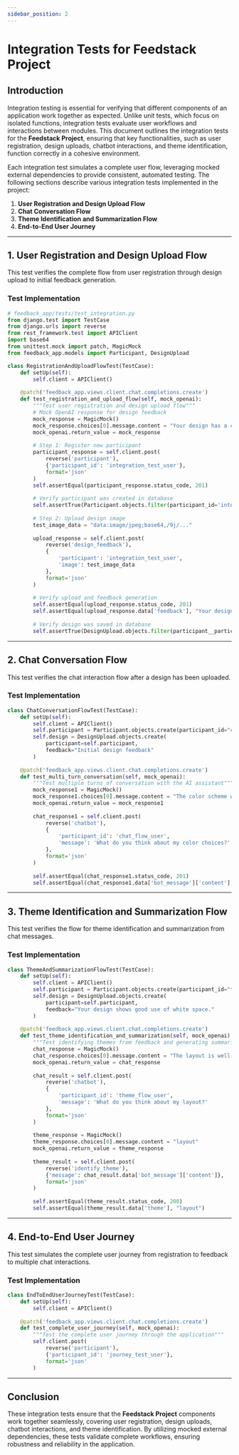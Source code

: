 ```yaml
---
sidebar_position: 2
---
```

# Integration Tests for Feedstack Project

## Introduction
Integration testing is essential for verifying that different components of an application work together as expected. Unlike unit tests, which focus on isolated functions, integration tests evaluate user workflows and interactions between modules. This document outlines the integration tests for the **Feedstack Project**, ensuring that key functionalities, such as user registration, design uploads, chatbot interactions, and theme identification, function correctly in a cohesive environment.

Each integration test simulates a complete user flow, leveraging mocked external dependencies to provide consistent, automated testing. The following sections describe various integration tests implemented in the project:

1. **User Registration and Design Upload Flow**
2. **Chat Conversation Flow**
3. **Theme Identification and Summarization Flow**
4. **End-to-End User Journey**

---

## 1. User Registration and Design Upload Flow
This test verifies the complete flow from user registration through design upload to initial feedback generation.

### Test Implementation

```python
# feedback_app/tests/test_integration.py
from django.test import TestCase
from django.urls import reverse
from rest_framework.test import APIClient
import base64
from unittest.mock import patch, MagicMock
from feedback_app.models import Participant, DesignUpload

class RegistrationAndUploadFlowTest(TestCase):
    def setUp(self):
        self.client = APIClient()
        
    @patch('feedback_app.views.client.chat.completions.create')
    def test_registration_and_upload_flow(self, mock_openai):
        """Test user registration and design upload flow"""
        # Mock OpenAI response for design feedback
        mock_response = MagicMock()
        mock_response.choices[0].message.content = "Your design has a clean layout with good color choices."
        mock_openai.return_value = mock_response
        
        # Step 1: Register new participant
        participant_response = self.client.post(
            reverse('participant'),
            {'participant_id': 'integration_test_user'},
            format='json'
        )
        self.assertEqual(participant_response.status_code, 201)
        
        # Verify participant was created in database
        self.assertTrue(Participant.objects.filter(participant_id='integration_test_user').exists())
        
        # Step 2: Upload design image
        test_image_data = "data:image/jpeg;base64,/9j/..."
        
        upload_response = self.client.post(
            reverse('design_feedback'),
            {
                'participant': 'integration_test_user',
                'image': test_image_data
            },
            format='json'
        )
        
        # Verify upload and feedback generation
        self.assertEqual(upload_response.status_code, 201)
        self.assertEqual(upload_response.data['feedback'], "Your design has a clean layout with good color choices.")
        
        # Verify design was saved in database
        self.assertTrue(DesignUpload.objects.filter(participant__participant_id='integration_test_user').exists())
```

---

## 2. Chat Conversation Flow
This test verifies the chat interaction flow after a design has been uploaded.

### Test Implementation

```python
class ChatConversationFlowTest(TestCase):
    def setUp(self):
        self.client = APIClient()
        self.participant = Participant.objects.create(participant_id="chat_flow_user")
        self.design = DesignUpload.objects.create(
            participant=self.participant,
            feedback="Initial design feedback"
        )
    
    @patch('feedback_app.views.client.chat.completions.create')
    def test_multi_turn_conversation(self, mock_openai):
        """Test multiple turns of conversation with the AI assistant"""
        mock_response1 = MagicMock()
        mock_response1.choices[0].message.content = "The color scheme works well for your target audience."
        mock_openai.return_value = mock_response1
        
        chat_response1 = self.client.post(
            reverse('chatbot'),
            {
                'participant_id': 'chat_flow_user',
                'message': 'What do you think about my color choices?'
            },
            format='json'
        )
        
        self.assertEqual(chat_response1.status_code, 201)
        self.assertEqual(chat_response1.data['bot_message']['content'], "The color scheme works well for your target audience.")
```

---

## 3. Theme Identification and Summarization Flow
This test verifies the flow for theme identification and summarization from chat messages.

### Test Implementation

```python
class ThemeAndSummarizationFlowTest(TestCase):
    def setUp(self):
        self.client = APIClient()
        self.participant = Participant.objects.create(participant_id="theme_flow_user")
        self.design = DesignUpload.objects.create(
            participant=self.participant,
            feedback="Your design shows good use of white space."
        )
    
    @patch('feedback_app.views.client.chat.completions.create')
    def test_theme_identification_and_summarization(self, mock_openai):
        """Test identifying themes from feedback and generating summaries"""
        chat_response = MagicMock()
        chat_response.choices[0].message.content = "The layout is well-structured but could use better alignment."
        mock_openai.return_value = chat_response
        
        chat_result = self.client.post(
            reverse('chatbot'),
            {
                'participant_id': 'theme_flow_user',
                'message': 'What do you think about my layout?'
            },
            format='json'
        )
        
        theme_response = MagicMock()
        theme_response.choices[0].message.content = "layout"
        mock_openai.return_value = theme_response
        
        theme_result = self.client.post(
            reverse('identify_theme'),
            {'message': chat_result.data['bot_message']['content']},
            format='json'
        )
        
        self.assertEqual(theme_result.status_code, 200)
        self.assertEqual(theme_result.data['theme'], "layout")
```

---

## 4. End-to-End User Journey
This test simulates the complete user journey from registration to feedback to multiple chat interactions.

### Test Implementation

```python
class EndToEndUserJourneyTest(TestCase):
    def setUp(self):
        self.client = APIClient()
    
    @patch('feedback_app.views.client.chat.completions.create')
    def test_complete_user_journey(self, mock_openai):
        """Test the complete user journey through the application"""
        self.client.post(
            reverse('participant'),
            {'participant_id': 'journey_test_user'},
            format='json'
        )
```

---

## Conclusion
These integration tests ensure that the **Feedstack Project** components work together seamlessly, covering user registration, design uploads, chatbot interactions, and theme identification. By utilizing mocked external dependencies, these tests validate complete workflows, ensuring robustness and reliability in the application.

